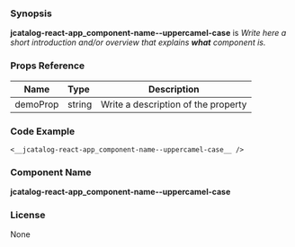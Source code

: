 ### Synopsis

__jcatalog-react-app_component-name--uppercamel-case__ is 
*Write here a short introduction and/or overview that explains **what** component is.*

### Props Reference

| Name                           | Type                    | Description                                                 |
| ------------------------------ | :---------------------- | ----------------------------------------------------------- |
| demoProp                       | string                  | Write a description of the property                         |

### Code Example

```
<__jcatalog-react-app_component-name--uppercamel-case__ />
```

### Component Name

__jcatalog-react-app_component-name--uppercamel-case__

### License

None


